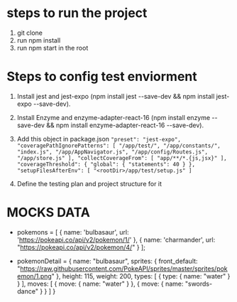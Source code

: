 # steps to run the project

1. git clone 
2. run npm install
3. run npm start in the root

# Steps to config test enviorment

1. Install jest and jest-expo (npm install jest --save-dev && npm install jest-expo --save-dev).
2. Install Enzyme and enzyme-adapter-react-16 (npm install enzyme --save-dev && npm install enzyme-adapter-react-16 --save-dev).
3. Add this object in package.json  ```"preset": "jest-expo",
    "coveragePathIgnorePatterns": [
      "/app/test/",
      "/app/constants/",
      "index.js",
      "/app/AppNavigator.js",
      "/app/config/Routes.js",
      "/app/store.js"
    ],
    "collectCoverageFrom": [
      "app/**/*.{js,jsx}"
    ],
     "coverageThreshold": {
      "global": {
        "statements": 40
      }
    },
    "setupFilesAfterEnv": [
      "<rootDir>/app/test/setup.js"
    ] ```

4. Define the testing plan and project structure for it
 

 # MOCKS DATA

 - pokemons = [
  {
    name: 'bulbasaur',
    url: 'https://pokeapi.co/api/v2/pokemon/1/'
  },
  {
    name: 'charmander',
    url: "https://pokeapi.co/api/v2/pokemon/4/"
  }
];

 - pokemonDetail = {
    name: "bulbasaur",
    sprites: {
      front_default: "https://raw.githubusercontent.com/PokeAPI/sprites/master/sprites/pokemon/1.png"
    },
    height: 115,
    weight: 200,
    types: [
      {
        type: {
          name: "water"
        }
      }
    ],
    moves: [
      {
        move: {
          name: "water"
        }
      },
      {
        move: {
          name: "swords-dance"
        }
      }
    ]
  }

